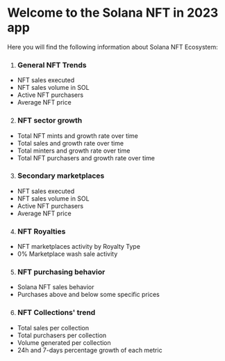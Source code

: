 # Welcome to the Solana NFT in 2023 app

Here you will find the following information about Solana NFT Ecosystem:

1. ### General NFT Trends
- NFT sales executed
- NFT sales volume in SOL
- Active NFT purchasers
- Average NFT price

2. ### NFT sector growth
- Total NFT mints and growth rate over time
- Total sales and growth rate over time
- Total minters and growth rate over time
- Total NFT purchasers and growth rate over time

3. ### Secondary marketplaces
- NFT sales executed
- NFT sales volume in SOL
- Active NFT purchasers
- Average NFT price

4. ### NFT Royalties
- NFT marketplaces activity by Royalty Type
- 0% Marketplace wash sale activity

5. ### NFT purchasing behavior
- Solana NFT sales behavior
- Purchases above and below some specific prices

6. ### NFT Collections' trend
- Total sales per collection
- Total purchasers per collection
- Volume generated per collection
- 24h and 7-days percentage growth of each metric

